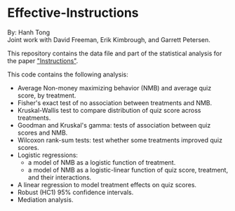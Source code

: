 # Effective-Instructions
By: Hanh Tong  
Joint work with David Freeman, Erik Kimbrough, and Garrett Petersen.  

This repository contains the data file and part of the statistical analysis for the paper ["Instructions"](https://link.springer.com/article/10.1007/s40881-018-0059-0?error=cookies_not_supported&error=cookies_not_supported&code=8fe07e78-e48f-4541-b975-ebbceaa213b5&code=cde031c5-f019-4626-96fb-600f2162fe77).  

This code contains the following analysis:
- Average Non-money maximizing behavior (NMB) and average quiz score, by treatment.
- Fisher's exact test of no association between treatments and NMB.
- Kruskal-Wallis test to compare distribution of quiz score across treatments.
- Goodman and Kruskal's gamma: tests of association between quiz scores and NMB.
- Wilcoxon rank-sum tests: test whether some treatments improved quiz scores.
- Logistic regressions:
  - a model of NMB as a logistic function of treatment.
  - a model of NMB as a logistic-linear function of quiz score, treatment, and their interactions.
- A linear regression to model treatment effects on quiz scores.
- Robust (HC1) 95% confidence intervals.
- Mediation analysis.
